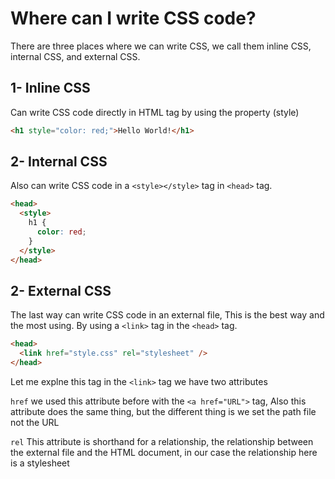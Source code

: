 # Where can I write CSS code?

There are three places where we can write CSS, we call them inline CSS, internal CSS, and external CSS.

## 1- Inline CSS

Can write CSS code directly in HTML tag by using the property (style)

```html
<h1 style="color: red;">Hello World!</h1>
```

## 2- Internal CSS

Also can write CSS code in a `<style></style>` tag in `<head>` tag.

```html
<head>
  <style>
    h1 {
      color: red;
    }
  </style>
</head>
```

## 2- External CSS

The last way can write CSS code in an external file, This is the best way and the most using.
By using a `<link>` tag in the `<head>` tag.

```html
<head>
  <link href="style.css" rel="stylesheet" />
</head>
```

Let me explne this tag
in the `<link>` tag we have two attributes

`href` we used this attribute before with the `<a href="URL">` tag, Also this attribute does the same thing, but the different thing is we set the path file not the URL

`rel` This attribute is shorthand for a relationship, the relationship between the external file and the HTML document, in our case the relationship here is a stylesheet
